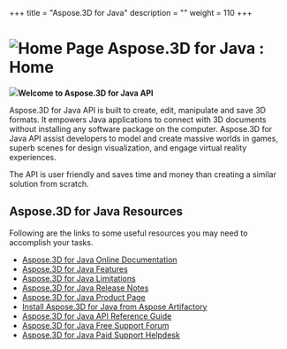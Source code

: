 +++
title = "Aspose.3D for Java" 
description = "" 
weight = 110 
+++


# ![Home Page](https://docs2.aspose.com/3d/java/images/icons/contenttypes/home_page_16.png) Aspose.3D for Java : Home 


  
![](https://docs2.aspose.com/3d/java/attachments/thumbnails/64456312/66519066)**Welcome to Aspose.3D for Java API**

Aspose.3D for Java API is built to create, edit, manipulate and save 3D formats. It empowers Java applications to connect with 3D documents without installing any software package on the computer. Aspose.3D for Java API assist developers to model and create massive worlds in games, superb scenes for design visualization, and engage virtual reality experiences.

The API is user friendly and saves time and money than creating a similar solution from scratch.

## Aspose.3D for Java Resources

Following are the links to some useful resources you may need to accomplish your tasks.

*   [Aspose.3D for Java Online Documentation](https://docs2.aspose.com/3d/java/)
*   [Aspose.3D for Java Features](https://docs2.aspose.com/3d/java/gettingstarted/product+overview#productoverview-richfeatures)
*   [Aspose.3D for Java Limitations](https://docs2.aspose.com/3d/java/gettingstarted/installation#installation-systemrequirements)
*   [Aspose.3D for Java Release Notes](https://docs2.aspose.com/3d/java/releasenotes/)
*   [Aspose.3D for Java Product Page](https://products.aspose.com/3d/java)
*   [Install Aspose.3D for Java from Aspose Artifactory](https://docs2.aspose.com/3d/java/gettingstarted/installation)
*   [Aspose.3D for Java API Reference Guide](https://apireference.aspose.com/java/3d)
*   [Aspose.3D for Java Free Support Forum](https://forum.aspose.com/c/3d)
*   [Aspose.3D for Java Paid Support Helpdesk](https://helpdesk.aspose.com/)

